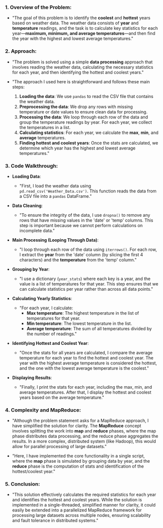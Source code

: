 ### 1. **Overview of the Problem**:
- "The goal of this problem is to identify the **coolest** and **hottest** years based on weather data. The weather data consists of **year** and **temperature** readings, and the task is to calculate key statistics for each year—**maximum, minimum, and average temperatures**—and then find the year with the highest and lowest average temperatures."

### 2. **Approach**:
- "The problem is solved using a simple **data processing** approach that involves reading the weather data, calculating the necessary statistics for each year, and then identifying the hottest and coolest years."
  
- "The approach I used here is straightforward and follows these main steps:
   1. **Loading the data**: We use `pandas` to read the CSV file that contains the weather data.
   2. **Preprocessing the data**: We drop any rows with missing temperature or date values to ensure clean data for processing.
   3. **Processing the data**: We loop through each row of the data and group the temperature readings by year. For each year, we collect the temperatures in a list.
   4. **Calculating statistics**: For each year, we calculate the **max**, **min**, and **average** temperatures.
   5. **Finding hottest and coolest years**: Once the stats are calculated, we determine which year has the highest and lowest average temperatures."

### 3. **Code Walkthrough**:
- **Loading Data**:
  - "First, I load the weather data using `pd.read_csv('Weather_Data.csv')`. This function reads the data from a CSV file into a `pandas` DataFrame."
  
- **Data Cleaning**:
  - "To ensure the integrity of the data, I use `dropna()` to remove any rows that have missing values in the 'date' or 'temp' columns. This step is important because we cannot perform calculations on incomplete data."

- **Main Processing (Looping Through Data)**:
  - "I loop through each row of the data using `iterrows()`. For each row, I extract the **year** from the 'date' column (by slicing the first 4 characters) and the **temperature** from the 'temp' column."
  
- **Grouping by Year**:
  - "I use a dictionary (`year_stats`) where each key is a year, and the value is a list of temperatures for that year. This step ensures that we can calculate statistics per year rather than across all data points."

- **Calculating Yearly Statistics**:
  - "For each year, I calculate:
    - **Max temperature**: The highest temperature in the list of temperatures for that year.
    - **Min temperature**: The lowest temperature in the list.
    - **Average temperature**: The sum of all temperatures divided by the number of readings."
  
- **Identifying Hottest and Coolest Year**:
  - "Once the stats for all years are calculated, I compare the average temperature for each year to find the hottest and coolest year. The year with the highest average temperature is considered the hottest, and the one with the lowest average temperature is the coolest."

- **Displaying Results**:
  - "Finally, I print the stats for each year, including the max, min, and average temperatures. After that, I display the hottest and coolest years based on the average temperature."

### 4. **Complexity and MapReduce**:
- "Although the problem statement asks for a MapReduce approach, I have simplified the solution for clarity. The **MapReduce** concept involves splitting the work into **map** and **reduce** phases, where the map phase distributes data processing, and the reduce phase aggregates the results. In a more complex, distributed system (like Hadoop), this would allow for parallel processing of large datasets."

- "Here, I have implemented the core functionality in a single script, where the **map** phase is simulated by grouping data by year, and the **reduce** phase is the computation of stats and identification of the hottest/coolest year."

### 5. **Conclusion**:
- "This solution effectively calculates the required statistics for each year and identifies the hottest and coolest years. While the solution is implemented in a single-threaded, simplified manner for clarity, it could easily be extended into a parallelized MapReduce framework for processing large datasets across multiple nodes, ensuring scalability and fault tolerance in distributed systems."
